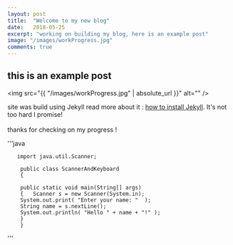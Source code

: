 ```yaml
---
layout: post
title:  "Welcome to my new blog"
date:   2018-05-25
excerpt: "working on building my blog, here is an example post"
image: "/images/workProgress.jpg"
comments: true
---
```


## this is an example post

<span class="image fit"><img src="{{ "/images/workProgress.jpg" | absolute_url }}" alt="" /></span>

site was build using Jekyll read more about it : [how to install Jekyll](https://jekyllrb.com/). It's not too hard I promise!
<br><br>
thanks for checking on my progress !

'''java

       import java.util.Scanner;

        public class ScannerAndKeyboard
        {

        public static void main(String[] args)
        {	Scanner s = new Scanner(System.in);
        System.out.print( "Enter your name: "  );
        String name = s.nextLine();
        System.out.println( "Hello " + name + "!" );
        }
        }
'''